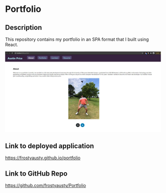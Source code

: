 # Portfolio


## Description

This repository contains my portfolio in an SPA format that I built using React. 


![React Portfolio](https://github.com/frostyausty/Portfolio/blob/master/src/assets/files/screenshot.JPG)


## Link to deployed application
https://frostyausty.github.io/portfolio


## Link to GitHub Repo
https://github.com/frostyausty/Portfolio

